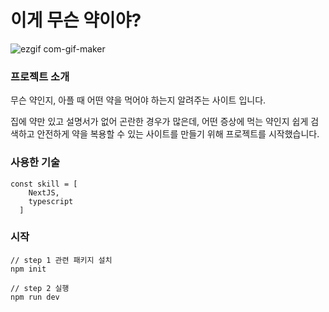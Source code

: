 # 이게 무슨 약이야?
![ezgif com-gif-maker](https://user-images.githubusercontent.com/40460377/209541334-26a32a5f-64d7-4649-80cb-0fcefdbd7dcb.gif)


### 프로젝트 소개

무슨 약인지, 아플 때 어떤 약을 먹어야 하는지 알려주는 사이트 입니다.

집에 약만 있고 설명서가 없어 곤란한 경우가 많은데, 어떤 증상에 먹는 약인지 쉽게 검색하고 안전하게 약을 복용할 수 있는 사이트를 만들기 위해 프로젝트를 시작했습니다.

### 사용한 기술

```
const skill = [
    NextJS,
    typescript
  ]
```

### 시작

```
// step 1 관련 패키지 설치
npm init

// step 2 실행
npm run dev

```
